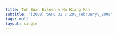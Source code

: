 ```yaml
---
title: Toh Buan Eileen v Ho Kiang Fah
subtitle: "[2008] SGHC 32 / 29\_February\_2008"
tags: null
layout: single
---
```


